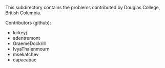 This subdirectory contains the problems contributed by Douglas College, British Columbia.

Contributors (github):
* kirkeyj
* adentremont
* GraemeDockrill
* IvyaThalenmourn
* msekatchev
* capacapac

